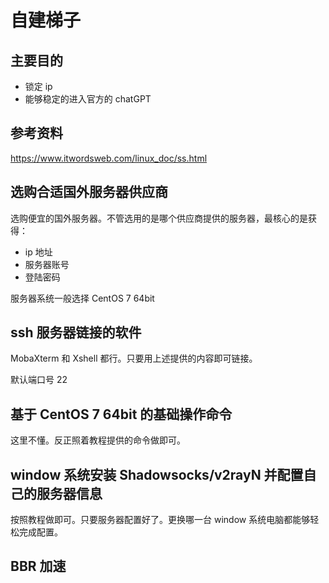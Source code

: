 # 自建梯子

## 主要目的

- 锁定 ip
- 能够稳定的进入官方的 chatGPT

## 参考资料

https://www.itwordsweb.com/linux_doc/ss.html

## 选购合适国外服务器供应商

选购便宜的国外服务器。不管选用的是哪个供应商提供的服务器，最核心的是获得：

- ip 地址
- 服务器账号
- 登陆密码

服务器系统一般选择 CentOS 7 64bit

## ssh 服务器链接的软件

MobaXterm 和 Xshell 都行。只要用上述提供的内容即可链接。

默认端口号 22

## 基于 CentOS 7 64bit 的基础操作命令

这里不懂。反正照着教程提供的命令做即可。

## window 系统安装 Shadowsocks/v2rayN 并配置自己的服务器信息

按照教程做即可。只要服务器配置好了。更换哪一台 window 系统电脑都能够轻松完成配置。

## BBR 加速
